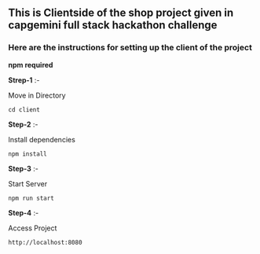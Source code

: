 ## This is Clientside of the shop project given in capgemini full stack hackathon challenge

### Here are the instructions for setting up the client of the project

<strong>npm required</strong>

**Strep-1** :- <p>Move in Directory</p>
```
cd client
```
**Step-2** :- <p>Install dependencies</p>

```
npm install

```
**Step-3** :- <p>Start Server</p>

```
npm run start
```

**Step-4** :- <p>Access Project</p>
```
http://localhost:8080
```
